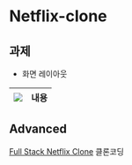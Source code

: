# Netflix-clone

## 과제 

- 화면 레이아웃 
  
|<img src="https://github.com/SuhyungK/netflix-clone/assets/97926368/d2a94dc7-3a67-44e5-aaaa-a20322e6279c" />|내용|
|---|---|

## Advanced
[Full Stack Netflix Clone](https://www.youtube.com/watch?v=mqUN4N2q4qY) 클론코딩
